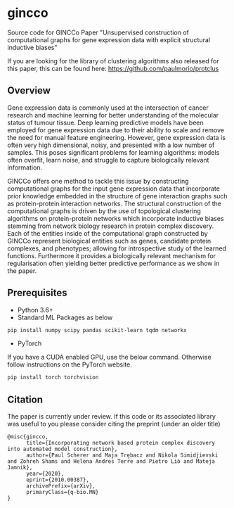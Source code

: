 # gincco
Source code for GINCCo Paper "Unsupervised construction of computational graphs for gene expression data with explicit structural inductive biases"

If you are looking for the library of clustering algorithms also released for this paper, this can be found here: https://github.com/paulmorio/protclus

## Overview
Gene expression data is commonly used at the intersection of cancer research and machine learning for better understanding of the molecular status of tumour tissue. Deep learning predictive models have been employed for gene expression data due to their ability to scale and remove the need for manual feature engineering. However, gene expression data is often very high dimensional, noisy, and presented with a low number of samples. This poses significant problems for learning algorithms: models often overfit, learn noise, and struggle to capture biologically relevant information. 

GINCCo offers one method to tackle this issue by constructing computational graphs for the input gene expression data that incorporate prior knowledge embedded in the structure of gene interaction graphs such as protein-protein interaction networks. The structural construction of the computational graphs is driven by the use of topological clustering algorithms on protein-protein networks which incorporate inductive biases stemming from network biology research in protein complex discovery. Each of the entities inside of the computational graph constructed by GINCCo represent biological entities such as genes, candidate protein complexes, and phenotypes; allowing for introspective study of the learned functions. Furthermore it provides a biologically relevant mechanism for regularisation often yielding better predictive performance as we show in the paper.

## Prerequisites

- Python 3.6+
- Standard ML Packages as below

```bash
pip install numpy scipy pandas scikit-learn tqdm networkx
```

- PyTorch

If you have a CUDA enabled GPU, use the below command. Otherwise follow instructions on the PyTorch website.

```bash
pip install torch torchvision
```
## Citation
The paper is currently under review. If this code or its associated library was useful to you please consider citing the preprint (under an older title)

```
@misc{gincco,
      title={Incorporating network based protein complex discovery into automated model construction}, 
      author={Paul Scherer and Maja Trȩbacz and Nikola Simidjievski and Zohreh Shams and Helena Andres Terre and Pietro Liò and Mateja Jamnik},
      year={2020},
      eprint={2010.00387},
      archivePrefix={arXiv},
      primaryClass={q-bio.MN}
}
```

